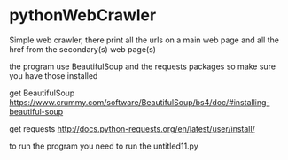 # pythonWebCrawler

Simple web crawler, there print all the urls on a main web page and all the href from  the secondary(s) web page(s)

the program use BeautifulSoup and the  requests packages so make sure you have those installed 

get BeautifulSoup https://www.crummy.com/software/BeautifulSoup/bs4/doc/#installing-beautiful-soup

get requests http://docs.python-requests.org/en/latest/user/install/

to run the program you need to run the untitled11.py
